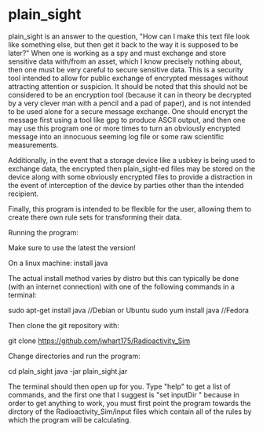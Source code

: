 # plain_sight

plain_sight is an answer to the question, "How can I make this text file look like something else, but then get it back to the way it is supposed to be later?"  When one is working as a spy and must exchange and store sensitive data with/from an asset, which I know precisely nothing about, then one must be very careful to secure sensitive data.  This is a security tool intended to allow for public exchange of encrypted messages without attracting attention or suspicion.  It should be noted that this should not be considered to be an encryption tool (because it can in theory be decrypted by a very clever man with a pencil and a pad of paper), and is not intended to be used alone for a secure message exchange.  One should encrypt the message first using a tool like gpg to produce ASCII output, and then one may use this program one or more times to turn an obviously encrypted message into an innocuous seeming log file or some raw scientific measurements.  

Additionally, in the event that a storage device like a usbkey is being used to exchange data, the encrypted then plain_sight-ed files may be stored on the device along with some obviously encrypted files to provide a distraction in the event of interception of the device by parties other than the intended recipient.

Finally, this program is intended to be flexible for the user, allowing them to create there own rule sets for transforming their data.  

Running the program:

Make sure to use the latest the version!

On a linux machine: install java

The actual install method varies by distro but this can typically be done (with an internet connection) with one of the following commands in a terminal:

sudo apt-get install java //Debian or Ubuntu
sudo yum install java //Fedora

Then clone the git repository with:

git clone https://github.com/jwhart175/Radioactivity_Sim

Change directories and run the program:

cd plain_sight
java -jar plain_sight.jar

The terminal should then open up for you. Type "help" to get a list of commands, and the first one that I suggest is "set inputDir " because in order to get anything to work, you must first point the program towards the dirctory of the Radioactivity_Sim/input files which contain all of the rules by which the program will be calculating.